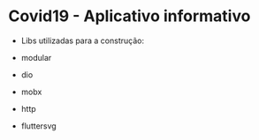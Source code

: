 # Covid19 - Aplicativo informativo

- Libs utilizadas para a construção:

- modular
- dio
- mobx
- http
- fluttersvg
